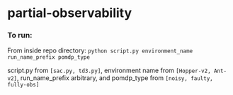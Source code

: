 # partial-observability

### To run:

From inside repo directory: ```python script.py environment_name run_name_prefix pomdp_type```

script.py from ```[sac.py, td3.py]```, environment name from ```[Hopper-v2, Ant-v2]```, run_name_prefix arbitrary, and pomdp_type from ```[noisy, faulty, fully-obs]```